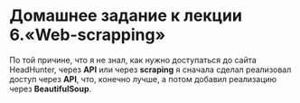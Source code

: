 # Домашнее задание к лекции 6.«Web-scrapping»

По той причине, что я не знал, как нужно доступаться до сайта HeadHunter, через **API** или через **scraping**
я сначала сделал реализовал доступ через **API**, что, конечно лучше, а потом добавил реализацию через
**BeautifulSoup**.
